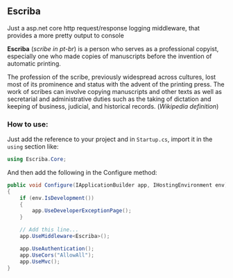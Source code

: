 Escriba
---

Just a asp.net core http request/response logging middleware, that provides a more pretty output to console

**Escriba** (_scribe in pt-br_) is a person who serves as a professional copyist, especially one who made copies of manuscripts before the invention of automatic printing.

The profession of the scribe, previously widespread across cultures, lost most of its prominence and status with the advent of the printing press. The work of scribes can involve copying manuscripts and other texts as well as secretarial and administrative duties such as the taking of dictation and keeping of business, judicial, and historical records. (_Wikipedia definition_)

### How to use: 

Just add the reference to your project and in `Startup.cs`, import it in the `using` section like:

```C#
using Escriba.Core;
```

And then add the following in the Configure method:

```C#
public void Configure(IApplicationBuilder app, IHostingEnvironment env)
{
    if (env.IsDevelopment())
    {
        app.UseDeveloperExceptionPage();
    }

    // Add this line...
    app.UseMiddleware<Escriba>();

    app.UseAuthentication();
    app.UseCors("AllowAll");
    app.UseMvc();
}
```
